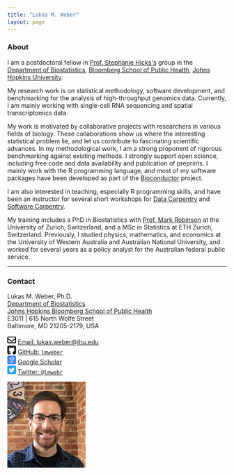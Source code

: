 ```yaml
---
title: "Lukas M. Weber"
layout: page
---
```



### About

I am a postdoctoral fellow in [Prof. Stephanie Hicks's](https://www.stephaniehicks.com/) group in the [Department of Biostatistics](https://www.jhsph.edu/departments/biostatistics/), [Bloomberg School of Public Health](https://www.jhsph.edu/), [Johns Hopkins University](https://www.jhu.edu/).

My research work is on statistical methodology, software development, and benchmarking for the analysis of high-throughput genomics data. Currently, I am mainly working with single-cell RNA sequencing and spatial transcriptomics data.

My work is motivated by collaborative projects with researchers in various fields of biology. These collaborations show us where the interesting statistical problem lie, and let us contribute to fascinating scientific advances. In my methodological work, I am a strong proponent of rigorous benchmarking against existing methods. I strongly support open science, including free code and data availability and publication of preprints. I mainly work with the R programming language, and most of my software packages have been developed as part of the [Bioconductor](http://bioconductor.org/) project.

I am also interested in teaching, especially R programming skills, and have been an instructor for several short workshops for [Data Carpentry](https://datacarpentry.org/) and [Software Carpentry](https://software-carpentry.org/).

My training includes a PhD in Biostatistics with [Prof. Mark Robinson](https://robinsonlabuzh.github.io/) at the University of Zurich, Switzerland, and a MSc in Statistics at ETH Zurich, Switzerland. Previously, I studied physics, mathematics, and economics at the University of Western Australia and Australian National University, and worked for several years as a policy analyst for the Australian federal public service.


---


### Contact

<div class="row-fluid" markdown="1">
<div class="span6" markdown="1">

Lukas M. Weber, Ph.D. <br/>
[Department of Biostatistics](https://www.jhsph.edu/departments/biostatistics/) <br/>
[Johns Hopkins Bloomberg School of Public Health](https://www.jhsph.edu/) <br/>
E3011 | 615 North Wolfe Street <br/>
Baltimore, MD 21205-2179, USA

<img src="images/envelope.svg" alt="Email logo" width="20"> [Email: lukas.weber@jhu.edu]() <br/>
<img src="images/github.svg" alt="GitHub logo" width="20"> [GitHub: `lmweber`](https://github.com/lmweber) <br/>
<img src="images/scholar.svg" alt="Google Scholar logo" width="20"> [Google Scholar](https://scholar.google.com/citations?user=1vZo3toAAAAJ&hl=en) <br/>
<img src="images/twitter.svg" alt="Twitter logo" width="20"> [Twitter: `@lmwebr`](https://twitter.com/lmwebr)

</div>
<div class="span3" markdown="1">

<img src="images/Lukas_Weber_photo_small.jpg" alt="Lukas Weber photo" width="180">

</div>
</div>


